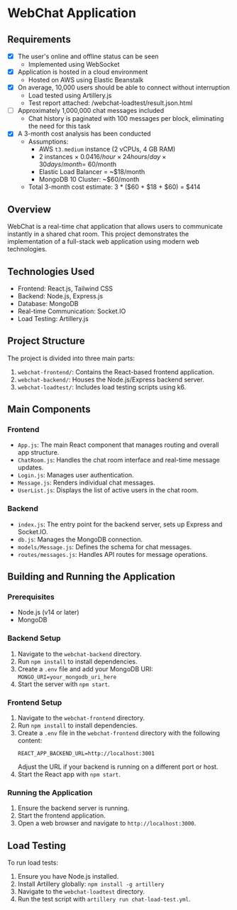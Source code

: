 # WebChat Application

## Requirements

- [x] The user's online and offline status can be seen
  - Implemented using WebSocket
- [x] Application is hosted in a cloud environment
  - Hosted on AWS using Elastic Beanstalk
- [x] On average, 10,000 users should be able to connect without interruption
  - Load tested using Artillery.js
  - Test report attached: /webchat-loadtest/result.json.html
- [ ] Approximately 1,000,000 chat messages included
  - Chat history is paginated with 100 messages per block, eliminating the need for this task
- [x] A 3-month cost analysis has been conducted
  - Assumptions:
    - AWS `t3.medium` instance (2 vCPUs, 4 GB RAM)
    - 2 instances × $0.0416/hour × 24 hours/day × 30 days/month = ~$60/month
    - Elastic Load Balancer = ~$18/month
    - MongoDB 10 Cluster: ~$60/month
  - Total 3-month cost estimate: 3 * ($60 + $18 + $60) = $414


## Overview
WebChat is a real-time chat application that allows users to communicate instantly in a shared chat room. This project demonstrates the implementation of a full-stack web application using modern web technologies.

## Technologies Used
- Frontend: React.js, Tailwind CSS
- Backend: Node.js, Express.js
- Database: MongoDB
- Real-time Communication: Socket.IO
- Load Testing: Artillery.js

## Project Structure
The project is divided into three main parts:

1. `webchat-frontend/`: Contains the React-based frontend application.
2. `webchat-backend/`: Houses the Node.js/Express backend server.
3. `webchat-loadtest/`: Includes load testing scripts using k6.

## Main Components

### Frontend
- `App.js`: The main React component that manages routing and overall app structure.
- `ChatRoom.js`: Handles the chat room interface and real-time message updates.
- `Login.js`: Manages user authentication.
- `Message.js`: Renders individual chat messages.
- `UserList.js`: Displays the list of active users in the chat room.

### Backend
- `index.js`: The entry point for the backend server, sets up Express and Socket.IO.
- `db.js`: Manages the MongoDB connection.
- `models/Message.js`: Defines the schema for chat messages.
- `routes/messages.js`: Handles API routes for message operations.

## Building and Running the Application

### Prerequisites
- Node.js (v14 or later)
- MongoDB

### Backend Setup
1. Navigate to the `webchat-backend` directory.
2. Run `npm install` to install dependencies.
3. Create a `.env` file and add your MongoDB URI: `MONGO_URI=your_mongodb_uri_here`
4. Start the server with `npm start`.

### Frontend Setup
1. Navigate to the `webchat-frontend` directory.
2. Run `npm install` to install dependencies.
3. Create a `.env` file in the `webchat-frontend` directory with the following content:
   ```
   REACT_APP_BACKEND_URL=http://localhost:3001
   ```
   Adjust the URL if your backend is running on a different port or host.
4. Start the React app with `npm start`.

### Running the Application
1. Ensure the backend server is running.
2. Start the frontend application.
3. Open a web browser and navigate to `http://localhost:3000`.

## Load Testing
To run load tests:
1. Ensure you have Node.js installed.
2. Install Artillery globally: `npm install -g artillery`
3. Navigate to the `webchat-loadtest` directory.
4. Run the test script with `artillery run chat-load-test.yml`.
